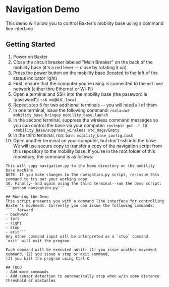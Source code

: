 # Navigation Demo

This demo will allow you to control Baxter's mobility base using a command line interface

## Getting Started

1. Power on Baxter
2. Close the circuit breaker labeled "Main Breaker" on the back of the mobility base (it's a red lever -- close by rotating it up)
3. Press the power button on the mobility base (located to the left of the status indicator light)
4. First, ensure that the computer you're using is connected to the `mcl-umd` network (either thru Ethernet or Wi-Fi)
5. Open a terminal and SSH into the mobility base (the password is 'password'):
```ssh mb@NUC.local```
6. Repeat step 5 for two additional terminals -- you will need all of them
7. In one terminal, issue the following command:
```roslaunch mobility_base_bringup mobility_base.launch```
8. In the second terminal, suppress the wireless command messages so you can control the base via your computer:
```rostopic pub -r 10 /mobility_base/suppress_wireless std_msgs/Empty```
9. In the third terminal, run:
```bash mobility_base_config.bash```
10. Open another terminal on your computer, but don't ssh into the base.
We will use secure copy to transfer a copy of the navigation script from this repository to the mobility base.
If you're in the root folder of this repository, the command is as follows:
```scp navigation/navigation.py mb@NUC.local:~/
This will copy navigation.py to the home directory on the mobility base machine
NOTE: If you make changes to the navigation.py script, re-issue this command to try out your working copy
10. Finally--and again using the third terminal--run the demo script:
```python navigation.py```

## Running the Demo
This script presents you with a command line interface for controlling Baxter's movement. Currently you can issue the following commands:
```- forward
- backward
- left
- right
- stop
- exit```
Any other command input will be interpreted as a `stop` command. `exit` will exit the program

Each command will be executed until: (1) you issue another movement command, (2) you issue a stop or exit command,
(3) you kill the program using Ctrl-C

## TODO
- Add more commands
- Add sensor detection to automatically stop when w/in some distance threshold of obstacles

